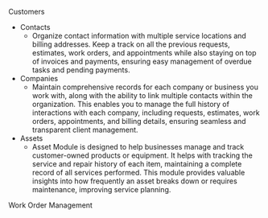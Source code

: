 Customers
- Contacts
	- Organize contact information with multiple service locations and billing addresses. Keep a track on all the previous requests, estimates, work orders, and appointments while also staying on top of invoices and payments, ensuring easy management of overdue tasks and pending payments.
- Companies
	- Maintain comprehensive records for each company or business you work with, along with the ability to link multiple contacts within the organization. This enables you to manage the full history of interactions with each company, including requests, estimates, work orders, appointments, and billing details, ensuring seamless and transparent client management.
- Assets
	- Asset Module is designed to help businesses manage and track customer-owned products or equipment. It helps with tracking the service and repair history of each item, maintaining a complete record of all services performed. This module provides valuable insights into how frequently an asset breaks down or requires maintenance, improving service planning.

Work Order Management
